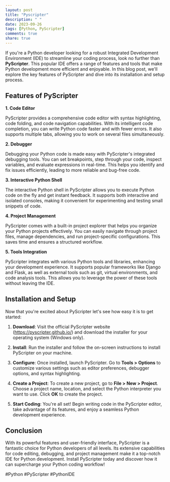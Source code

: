 ```yaml
---
layout: post
title: "Pyscripter"
description: " "
date: 2023-09-26
tags: [Python, PyScripter]
comments: true
share: true
---
```


If you're a Python developer looking for a robust Integrated Development Environment (IDE) to streamline your coding process, look no further than **PyScripter**. This popular IDE offers a range of features and tools that make Python development more efficient and enjoyable. In this blog post, we'll explore the key features of PyScripter and dive into its installation and setup process.

## Features of PyScripter

**1. Code Editor**

PyScripter provides a comprehensive code editor with syntax highlighting, code folding, and code navigation capabilities. With its intelligent code completion, you can write Python code faster and with fewer errors. It also supports multiple tabs, allowing you to work on several files simultaneously.

**2. Debugger**

Debugging your Python code is made easy with PyScripter's integrated debugging tools. You can set breakpoints, step through your code, inspect variables, and evaluate expressions in real-time. This helps you identify and fix issues efficiently, leading to more reliable and bug-free code.

**3. Interactive Python Shell**

The interactive Python shell in PyScripter allows you to execute Python code on the fly and get instant feedback. It supports both interactive and isolated consoles, making it convenient for experimenting and testing small snippets of code.

**4. Project Management**

PyScripter comes with a built-in project explorer that helps you organize your Python projects effectively. You can easily navigate through project files, manage dependencies, and run project-specific configurations. This saves time and ensures a structured workflow.

**5. Tools Integration**

PyScripter integrates with various Python tools and libraries, enhancing your development experience. It supports popular frameworks like Django and Flask, as well as external tools such as git, virtual environments, and code analysis tools. This allows you to leverage the power of these tools without leaving the IDE.

## Installation and Setup

Now that you're excited about PyScripter let's see how easy it is to get started:

1. **Download**: Visit the official PyScripter website (https://pyscripter.github.io/) and download the installer for your operating system (Windows only).

2. **Install**: Run the installer and follow the on-screen instructions to install PyScripter on your machine.

3. **Configure**: Once installed, launch PyScripter. Go to **Tools > Options** to customize various settings such as editor preferences, debugger options, and syntax highlighting.

4. **Create a Project**: To create a new project, go to **File > New > Project**. Choose a project name, location, and select the Python interpreter you want to use. Click **OK** to create the project.

5. **Start Coding**: You're all set! Begin writing code in the PyScripter editor, take advantage of its features, and enjoy a seamless Python development experience.

## Conclusion

With its powerful features and user-friendly interface, PyScripter is a fantastic choice for Python developers of all levels. Its extensive capabilities for code editing, debugging, and project management make it a top-notch IDE for Python development. Install PyScripter today and discover how it can supercharge your Python coding workflow!

#Python #PyScripter #PythonIDE